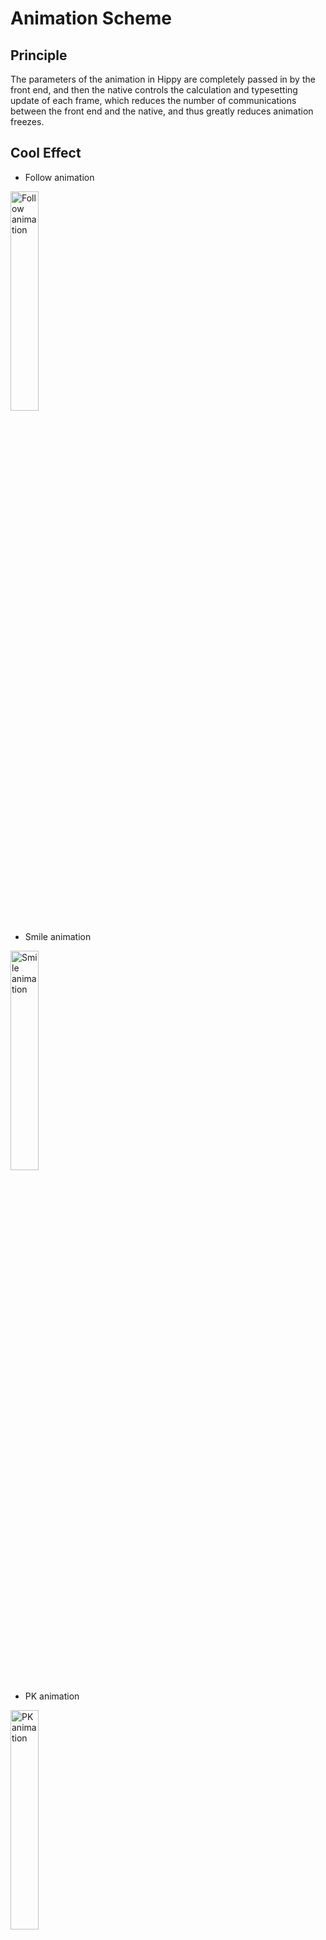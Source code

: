 # Animation Scheme

## Principle

The parameters of the animation in Hippy are completely passed in by the front end, and then the native controls the calculation and typesetting update of each frame, which reduces the number of communications between the front end and the native, and thus greatly reduces animation freezes.

## Cool Effect

* Follow animation

<img src="assets/img/follow_animation.gif" alt="Follow animation" width="30%"/>

* Smile animation

<img src="assets/img/smile_animation.gif" alt="Smile animation" width="30%"/>

* PK animation

<img src="assets/img/pk_animation.gif" alt="PK animation" width="30%"/>

## Let's Get Started

There are three steps to implementing an animation on Hippy:

1. Define animation with Animation or AnimationSet;
2. When calling render, animate the control properties that you want to animate;
3. Start the Animation through the start method of the animation, and stop and destroy the animation through the destroy method;

## Example Code

```js
import { Animation, StyleSheet } from "@hippy/react";
import React, { Component } from "react";

export default class AnimationExample extends Component {
  componentDidMount() {
    // Set animation parameters
    this.verticalAnimation = new Animation({
      startValue: 0, // Animation start value
      toValue: 100, // Animation end value
      duration: 500, // Animation duration
      delay: 360, // The delay time when the animation actually starts
      mode: "timing", // Animation mode, now only supports timing
      timingFunction: "linear", // Animation easing function
    });
    this.horizonAnimation = new Animation({
      startValue: 0, // Animation start value
      toValue: 100, // Animation end value
      duration: 500, // Animation duration
      delay: 360, // The delay time when the animation actually starts
      mode: "timing", // Animation mode, now only supports timing
      timingFunction: "linear", // Animation easing function
    });
    this.scaleAnimationSet = new AnimationSet({
      children: [
        {
          animation: new Animation({
            startValue: 1,
            toValue: 1.4,
            duration: 200,
            delay: 0,
            mode: "timing",
            timingFunction: "linear",
          }),
          follow: false, // Configure whether the execution of the sub-animation follows the execution
        },
        {
          animation: new Animation({
            startValue: 1.4,
            toValue: 0.2,
            duration: 210,
            delay: 200,
            mode: "timing",
            timingFunction: "linear",
          }),
          follow: true,
        },
      ],
    });
  }

  componentWillUnmount() {
    // If the animation is not destroyed, you need to ensure that the animation is destroyed here, so as not to consume power when the animation runs in the background
    this.scaleAnimationSet && this.scaleAnimationSet.destroy();
    this.horizonAnimation && this.horizonAnimation.destroy();
    this.verticalAnimation && this.verticalAnimation.destroy();
  }

  render() {
    return (
      <View>
        <View style={styles.showArea}>
          <View
            style={[
              styles.square,
              {
                transform: [
                  {
                    scale: this.scaleAnimationSet,
                    translateX: this.horizonAnimation,
                    translateY: this.verticalAnimation,
                  },
                ],
              },
            ]}
          ></View>
        </View>
        <View style={styles.buttonContainer}>
          <View
            style={styles.button}
            onPress={() => {
              this.verticalAnimation.start();
            }}
          >
            <Text style={styles.buttonText}>Horizontal displacement animation</Text>
          </View>
          <View
            style={styles.button}
            onPress={() => {
              this.horizonAnimation.start();
            }}
          >
            <Text style={styles.buttonText}>Vertical displacement animation</Text>
          </View>
          <View
            style={styles.button}
            onPress={() => {
              this.scaleAnimationSet.start();
            }}
          >
            <Text style={styles.buttonText}>Graphic deformation animation</Text>
          </View>
        </View>
      </View>
    );
  }
}

// Style code omitted
```
